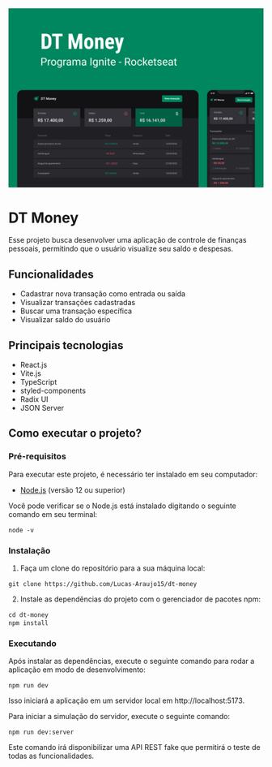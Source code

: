 <img src="https://github.com/Lucas-Araujo15/dt-money/blob/main/cover.png">

# DT Money
Esse projeto busca desenvolver uma aplicação de controle de finanças pessoais, permitindo que o usuário visualize seu saldo e despesas.

## Funcionalidades
- Cadastrar nova transação como entrada ou saída
- Visualizar transações cadastradas
- Buscar uma transação específica
- Visualizar saldo do usuário

## Principais tecnologias
- React.js
- Vite.js
- TypeScript
- styled-components
- Radix UI
- JSON Server

## Como executar o projeto?

### Pré-requisitos
Para executar este projeto, é necessário ter instalado em seu computador:

- [Node.js](https://nodejs.org/) (versão 12 ou superior)

Você pode verificar se o Node.js está instalado digitando o seguinte comando em seu terminal:

```
node -v
```

### Instalação
1. Faça um clone do repositório para a sua máquina local:

```
git clone https://github.com/Lucas-Araujo15/dt-money
```

2. Instale as dependências do projeto com o gerenciador de pacotes npm:

```
cd dt-money
npm install
```

### Executando
Após instalar as dependências, execute o seguinte comando para rodar a aplicação em modo de desenvolvimento:

```
npm run dev
```

Isso iniciará a aplicação em um servidor local em http://localhost:5173.

Para iniciar a simulação do servidor, execute o seguinte comando:

```
npm run dev:server
```

Este comando irá disponibilizar uma API REST fake que permitirá o teste de todas as funcionalidades.